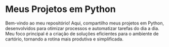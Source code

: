<h1 align="left">Meus Projetos em Python</h1>
<p>Bem-vindo ao meu repositório! Aqui, compartilho meus projetos em Python, desenvolvidos para otimizar processos e automatizar tarefas do dia a dia. Meu foco principal é a criação de soluções eficientes para o ambiente de cartório, tornando a rotina mais produtiva e simplificada. </p>
